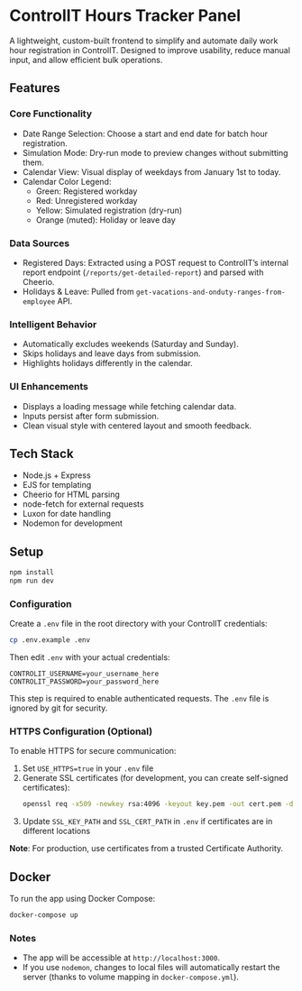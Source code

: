 # ControlIT Hours Tracker Panel

A lightweight, custom-built frontend to simplify and automate daily work hour registration in ControlIT. Designed to improve usability, reduce manual input, and allow efficient bulk operations.

## Features

### Core Functionality

- Date Range Selection: Choose a start and end date for batch hour registration.
- Simulation Mode: Dry-run mode to preview changes without submitting them.
- Calendar View: Visual display of weekdays from January 1st to today.
- Calendar Color Legend:
  - Green: Registered workday
  - Red: Unregistered workday
  - Yellow: Simulated registration (dry-run)
  - Orange (muted): Holiday or leave day

### Data Sources

- Registered Days: Extracted using a POST request to ControlIT’s internal report endpoint (`/reports/get-detailed-report`) and parsed with Cheerio.
- Holidays & Leave: Pulled from `get-vacations-and-onduty-ranges-from-employee` API.

### Intelligent Behavior

- Automatically excludes weekends (Saturday and Sunday).
- Skips holidays and leave days from submission.
- Highlights holidays differently in the calendar.

### UI Enhancements

- Displays a loading message while fetching calendar data.
- Inputs persist after form submission.
- Clean visual style with centered layout and smooth feedback.

## Tech Stack

- Node.js + Express
- EJS for templating
- Cheerio for HTML parsing
- node-fetch for external requests
- Luxon for date handling
- Nodemon for development

## Setup

```bash
npm install
npm run dev
```

### Configuration

Create a `.env` file in the root directory with your ControlIT credentials:
```bash
cp .env.example .env
```

Then edit `.env` with your actual credentials:
```env
CONTROLIT_USERNAME=your_username_here
CONTROLIT_PASSWORD=your_password_here
```

This step is required to enable authenticated requests. The `.env` file is ignored by git for security.

### HTTPS Configuration (Optional)

To enable HTTPS for secure communication:

1. Set `USE_HTTPS=true` in your `.env` file
2. Generate SSL certificates (for development, you can create self-signed certificates):
   ```bash
   openssl req -x509 -newkey rsa:4096 -keyout key.pem -out cert.pem -days 365 -nodes
   ```
3. Update `SSL_KEY_PATH` and `SSL_CERT_PATH` in `.env` if certificates are in different locations

**Note**: For production, use certificates from a trusted Certificate Authority.

## Docker

To run the app using Docker Compose:

```bash
docker-compose up
```

### Notes

- The app will be accessible at `http://localhost:3000`.
- If you use `nodemon`, changes to local files will automatically restart the server (thanks to volume mapping in `docker-compose.yml`).